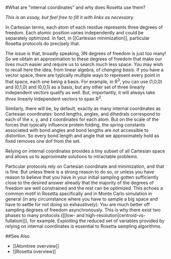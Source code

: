 #What are "internal coordinates" and why does Rosetta use them?

_This is an essay, but feel free to fill it with links as necessary._

In Cartesian terms, each atom of each residue represents three degrees of freedom.
Each atomic position varies independently and could be separately optimized.
In fact, in [[Cartesian minimization]], particular Rosetta protocols do precisely that.

The issue is that, broadly speaking, 3N degrees of freedom is just too many!
So we obtain an approximation to these degrees of freedom that make our lives much easier and require us to search much less space.
You may wish to recall here the idea, from linear algebra, of _changing basis_.
If you have a vector space, there are typically multiple ways to represent every point in that space, each one being a basis.
For example, in R<sup>3</sup>, you can use (1,0,0) and (0,1,0) and (0,0,1) as a basis, but any other set of three linearly independent vectors qualify as well.
But, importantly, it will always take _three_ linearly independent vectors to span R<sup>3</sup>.

Similarly, there will be, by default, exactly as many internal coordinates as Cartesian coordinates: bond lengths, angles, and dihedrals correspond to each of the x, y, and z coordinates for each atom.
But on the scale of the forces that typically influence protein folding, the spring constants associated with bond angles and bond lengths are not accessible to distortion.
So every bond length and angle that we approximately hold as fixed removes one dof from the set.

Relying on internal coordinates provides a tiny subset of all Cartesian space and allows us to approximate solutions to intractable problems.

Particular protocols rely on Cartesian coordinate and minimization, and that is fine. But unless there is a strong reason to do so, or unless you have reason to believe that you have in your initial sampling gotten sufficiently close to the desired answer already that the majority of the degrees of freedom are well constrained and the rest can be optimized.
This echoes a common motif in Rosetta specifically and in Monte Carlo simulation in general (in any circumstance where you have to sample a big space and have to settle for not doing so exhaustively):
You are much better off sampling degrees of freedom asynchronously.
This is why there exist two phases to many protocols ([[low- and high-resolution|centroid-vs-fullatom]]), for example.
Exploiting the reduced set of variables provided by relying on internal coordinates is essential to Rosetta sampling algorithms.


##See Also

* [[Atomtree overview]]
* [[Rosetta overview]]